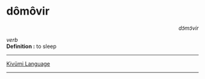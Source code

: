 
# dômôvir

<div align="right"><i>dɔ̃mɔ̃vir</i></div>

*verb*  
**Definition :** to sleep  

---

[Kivümi Language](../README.md)

---
